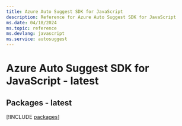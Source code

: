 ```yaml
---
title: Azure Auto Suggest SDK for JavaScript
description: Reference for Azure Auto Suggest SDK for JavaScript
ms.date: 04/18/2024
ms.topic: reference
ms.devlang: javascript
ms.service: autosuggest
---
```

# Azure Auto Suggest SDK for JavaScript - latest
## Packages - latest
[!INCLUDE [packages](auto-suggest-index.md)]